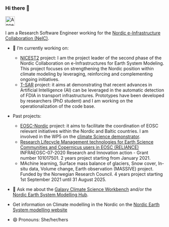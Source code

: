 ### Hi there 👋

<a href="https://dev.to/annefou">
  <img src="https://d2fltix0v2e0sb.cloudfront.net/dev-badge.svg" alt="Anne Fouilloux's DEV Profile" height="30" width="30">
</a>

I am a Research Software Engineer working for the [Nordic e-Infrastructure Collaboration (NeIC)](https://neic.no/). 

- 🔭 I’m currently working on:
  - [NICEST2](https://neic.no/nicest2/) project: I am the project leader of the second phase of the Nordic Collaboration on e-Infrastructures for Earth System Modeling. This project focuses on strengthening the Nordic position within climate modeling by leveraging, reinforcing and complementing ongoing initiatives.
  - [T-SAR](https://www.simula.no/research/projects/t-sar) project: it aims at demonstrating that recent advances in Artificial Intelligence (AI) can be leveraged in the automatic detection of FDIA in transport infrastructures. Prototypes have been developed by researchers (PhD student) and I am working on the operationalization of the code base.

- Past projects:
  - [EOSC-Nordic](https://www.eosc-nordic.eu/) project: it aims to facilitate the coordination of EOSC relevant initiatives within the Nordic and Baltic countries. I am involved in the WP5 on the [climate Science demonstrator](https://nordicesmhub.github.io/eosc-nordic-climate-demonstrator/).
  - [Research Lifecycle Management technologies for Earth Science Communities and Copernicus users in EOSC (RELIANCE)](https://www.reliance-project.eu/)  INFRAEOSC-07-2020 Research and Innovation action - Grant number 101017501. 2 years project starting from January 2021. 
  - MAchine learning, Surface mass balance of glaciers, Snow cover, In-situ data, Volume change, Earth observation (MASSIVE) project. Funded by the Norwegian Research Council. 4 years project starting 1st September 2021 until 31 August 2025. 

- 💬 Ask me about the [Galaxy Climate Science Workbench](https://climate.usegalaxy.eu/) and/or the [Nordic Earth System Modelling Hub](https://github.com/NordicESMhub/).

- Get information on Climate modelling in the Nordic on the [Nordic Earth System modelling website](https://nordicesmhub.github.io/)

- 😄 Pronouns: She/her/hers

<!--
**annefou/annefou** is a ✨ _special_ ✨ repository because its `README.md` (this file) appears on your GitHub profile.

Here are some ideas to get you started:

- 🔭 I’m currently working on ...
- 🌱 I’m currently learning ...
- 👯 I’m looking to collaborate on ...
- 🤔 I’m looking for help with ...
- 💬 Ask me about ...
- 📫 How to reach me: ...
- 😄 Pronouns: ...
- ⚡ Fun fact: ...
-->
